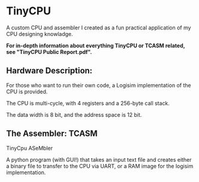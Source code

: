 # TinyCPU
A custom CPU and assembler I created as a fun practical application of my CPU designing knowladge. 

**For in-depth information about everything TinyCPU or TCASM related, see "TinyCPU Public Report.pdf".**

## Hardware Description:
For those who want to run their own code, a Logisim implementation of the CPU is provided.

The CPU is multi-cycle, with 4 registers and a 256-byte call stack.

The data width is 8 bit, and the address space is 12 bit.

## The Assembler: TCASM
TinyCpu ASeMbler

A python program (with GUI!) that takes an input text file and creates either a binary file to transfer to the CPU via UART, or a RAM image for the logisim implementation.
